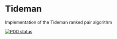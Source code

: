 # Tideman

Implementation of the Tideman ranked pair algorithm

[![PDD status](http://www.0pdd.com/svg?name=pivot-libre/tideman)](http://www.0pdd.com/p?name=pivot-libre/tideman)
